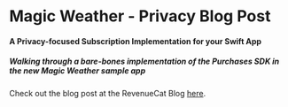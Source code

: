# Magic Weather - Privacy Blog Post

#### A Privacy-focused Subscription Implementation for your Swift App
##### Walking through a bare-bones implementation of the Purchases SDK in the new Magic Weather sample app

Check out the blog post at the RevenueCat Blog [here](https://www.revenuecat.com/blog).